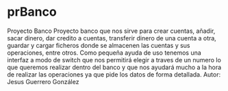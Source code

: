 # prBanco
Proyecto Banco
Proyecto banco que nos sirve para crear cuentas, añadir, sacar dinero, dar credito a cuentas, transferir dinero de una cuenta a otra, guardar y cargar ficheros donde se almacenen las cuentas y sus operaciones, entre otros.
Como pequeña ayuda de uso tenemos una interfaz a modo de switch que nos permitirá elegir a traves de un numero lo que queremos realizar dentro del banco
y que nos ayudará mucho a la hora de realizar las operaciones ya que pide los datos de forma detallada.
Autor: Jesus Guerrero González
